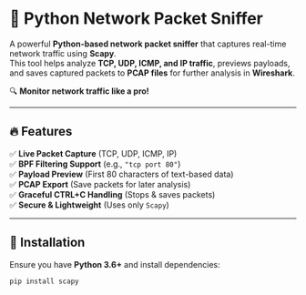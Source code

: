 # 🛜 Python Network Packet Sniffer

A powerful **Python-based network packet sniffer** that captures real-time network traffic using **Scapy**.  
This tool helps analyze **TCP, UDP, ICMP, and IP traffic**, previews payloads, and saves captured packets to **PCAP files** for further analysis in **Wireshark**.  

🔍 **Monitor network traffic like a pro!**  

---

## 🔥 Features

✅ **Live Packet Capture** (TCP, UDP, ICMP, IP)  
✅ **BPF Filtering Support** (e.g., `"tcp port 80"`)  
✅ **Payload Preview** (First 80 characters of text-based data)  
✅ **PCAP Export** (Save packets for later analysis)  
✅ **Graceful CTRL+C Handling** (Stops & saves packets)  
✅ **Secure & Lightweight** (Uses only `Scapy`)  

---

## 📌 Installation

Ensure you have **Python 3.6+** and install dependencies:

```bash
pip install scapy
